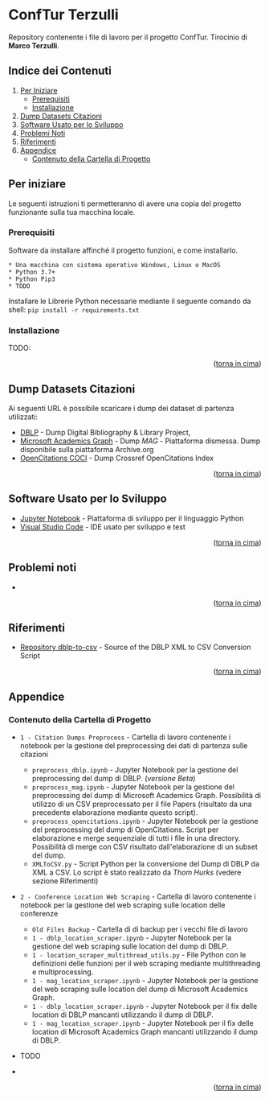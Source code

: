 # ConfTur Terzulli
Repository contenente i file di lavoro per il progetto ConfTur. Tirocinio di **Marco Terzulli**.

## Indice dei Contenuti
<ol>
	<li>
		<a href="#per-iniziare">Per Iniziare</a>
		<ul>
			<li><a href="#prerequisiti">Prerequisiti</a></li>
			<li><a href="#installaione">Installazione</a></li>
		</ul>
	</li>
	<li><a href="#dump-datasets-citazioni">Dump Datasets Citazioni</a></li>
	<li><a href="#software-usato-per-lo-sviluppo">Software Usato per lo Sviluppo</a></li>
	<li><a href="#problemi-noti">Problemi Noti</a></li>
	<li><a href="#riferimenti">Riferimenti</a></li>
	<li>
		<a href="#appendice">Appendice</a>
		<ul>
			<li><a href="#contenuto-della-cartella-di-progetto">Contenuto della Cartella di Progetto</a></li>
		</ul>
	</li>
</ol>
 
 
## Per iniziare

Le seguenti istruzioni ti permetteranno di avere una copia del progetto funzionante sulla tua macchina locale.

### Prerequisiti

Software da installare affinché il progetto funzioni, e come installarlo.

```
* Una macchina con sistema operativo Windows, Linux o MacOS
* Python 3.7+
* Python Pip3
* TODO
```

Installare le Librerie Python necessarie mediante il seguente comando da shell: ```pip install -r requirements.txt```

### Installazione

TODO: <br />

<p align="right">(<a href="#top">torna in cima</a>)</p>



## Dump Datasets Citazioni
Ai seguenti URL è possibile scaricare i dump dei dataset di partenza utilizzati:
* [DBLP](https://dblp.uni-trier.de/xml/) - Dump Digital Bibliography & Library Project,
* [Microsoft Academics Graph](https://archive.org/download/mag-2021-06-07/mag/) - Dump *MAG* - Piattaforma dismessa. Dump disponibile sulla piattaforma Archive.org
* [OpenCitations COCI](https://opencitations.net/download) - Dump Crossref OpenCitations Index

<p align="right">(<a href="#top">torna in cima</a>)</p>

## Software Usato per lo Sviluppo
* [Jupyter Notebook](https://jupyter.org/) - Piattaforma di sviluppo per il linguaggio Python
* [Visual Studio Code](https://code.visualstudio.com/) - IDE usato per sviluppo e test

<p align="right">(<a href="#top">torna in cima</a>)</p>

## Problemi noti
* 

<p align="right">(<a href="#top">torna in cima</a>)</p>

## Riferimenti
* [Repository dblp-to-csv](https://github.com/ThomHurks/dblp-to-csv) - Source of the DBLP XML to CSV Conversion Script

<p align="right">(<a href="#top">torna in cima</a>)</p>


## Appendice

### Contenuto della Cartella di Progetto
* ```1 - Citation Dumps Preprocess``` - Cartella di lavoro contenente i notebook per la gestione del preprocessing dei dati di partenza sulle citazioni
	* ```preprocess_dblp.ipynb``` - Jupyter Notebook per la gestione del preprocessing del dump di DBLP. (*versione Beta*)
	* ```preprocess_mag.ipynb``` - Jupyter Notebook per la gestione del preprocessing del dump di Microsoft Academics Graph. Possibilità di utilizzo di un CSV preprocessato per il file Papers (risultato da una precedente elaborazione mediante questo script).
	* ```preprocess_opencitations.ipynb``` - Jupyter Notebook per la gestione del preprocessing del dump di OpenCitations. Script per elaborazione e merge sequenziale di tutti i file in una directory. Possibilità di merge con CSV risultato dall'elaborazione di un subset del dump.
	* ```XMLToCSV.py``` - Script Python per la conversione del Dump di DBLP da XML a CSV. Lo script è stato realizzato da *Thom Hurks* (vedere sezione Riferimenti)

* ```2 - Conference Location Web Scraping``` - Cartella di lavoro contenente i notebook per la gestione del web scraping sulle location delle conferenze
	* ```Old Files Backup``` - Cartella di di backup per i vecchi file di lavoro
	* ```1 - dblp_location_scraper.ipynb``` - Jupyter Notebook per la gestione del web scraping sulle location del dump di DBLP.
	* ```1 - location_scraper_multithread_utils.py``` - File Python con le definizioni delle funzioni per il web scraping mediante multithreading e multiprocessing.
	* ```1 - mag_location_scraper.ipynb``` - Jupyter Notebook per la gestione del web scraping sulle location del dump di Microsoft Academics Graph.
	* ```1 - dblp_location_scraper.ipynb``` - Jupyter Notebook per il fix delle location di DBLP mancanti utilizzando il dump di DBLP.
	* ```1 - mag_location_scraper.ipynb``` - Jupyter Notebook per il fix delle location di Microsoft Academics Graph mancanti utilizzando il dump di DBLP.
 * TODO
 * 

<p align="right">(<a href="#top">torna in cima</a>)</p>